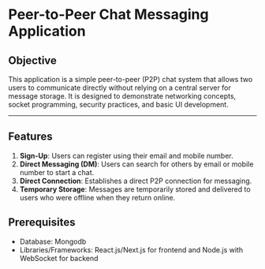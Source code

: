 # Peer-to-Peer Chat Messaging Application

## Objective
This application is a simple peer-to-peer (P2P) chat system that allows two users to communicate directly without relying on a central server for message storage. It is designed to demonstrate networking concepts, socket programming, security practices, and basic UI development.

---

## Features
1. **Sign-Up**: Users can register using their email and mobile number.
2. **Direct Messaging (DM)**: Users can search for others by email or mobile number to start a chat.
3. **Direct Connection**: Establishes a direct P2P connection for messaging.
4. **Temporary Storage**: Messages are temporarily stored and delivered to users who were offline when they return online.




## Prerequisites
- Database: Mongodb 
- Libraries/Frameworks: React.js/Next.js for frontend and Node.js with WebSocket for backend



